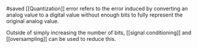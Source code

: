 #saved
[[Quantization]] error refers to the error induced by converting an analog value to a digital value without enough bits to fully represent the original analog value.

Outside of simply increasing the number of bits, [[signal conditioning]] and [[oversampling]] can be used to reduce this.